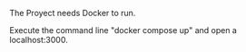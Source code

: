 The Proyect needs Docker to run.

Execute the command line "docker compose up" and open a localhost:3000.